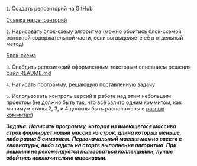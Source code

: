 `1`. Создать репозиторий на GitHub

[Ссылка на репозиторий](https://github.com/Azali4ik/Dz_1)


`2`. Нарисовать блок-схему алгоритма (можно обойтись блок-схемой основной содержательной части, если вы выделяете её в отдельный метод)

[Блок-схема](https://github.com/Azali4ik/Dz_1/blob/main/block-diagram/bs.png)


`3`. Снабдить репозиторий оформленным текстовым описанием решения  [файл README.md](https://github.com/Azali4ik/Dz_1/blob/main/README.md)


`4`. Написать программу, решающую поставленную [задачу](https://github.com/Azali4ik/Dz_1/blob/main/programs.cs)


`5`. Использовать контроль версий в работе над этим небольшим проектом (не должно быть так, что всё залито одним коммитом, как минимум этапы 2, 3, и 4 должны быть расположены в [разных коммитах](https://github.com/Azali4ik/Dz_1/blob/main/history-commit/commit.jpg))

***Задача: Написать программу, которая из имеющегося массива строк формирует новый массив из строк, длина которых меньше, либо равна 3 символам. Первоначальный массив можно ввести с клавиатуры, либо задать на старте выполнения алгоритма. При решении не рекомендуется пользоваться коллекциями, лучше обойтись исключительно массивами.***


